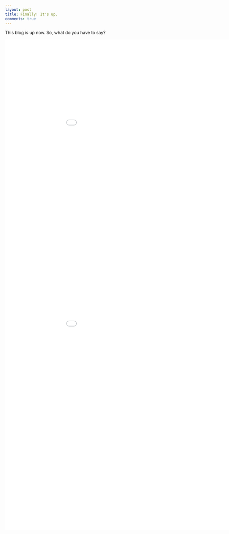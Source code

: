 ```yaml
---
layout: post
title: Finally! It's up.
comments: true
---
```

This blog is up now. So, what do you have to say?


<iframe src="/assets/lang.html"
    style="max-width = 100%;text-align:center;"
    sandbox="allow-same-origin allow-scripts"
    width= "1000"
    height="600"
    scrolling="no"
    seamless="seamless"
    frameborder="0">
</iframe>

<iframe src="/assets/taco.html"
    style="max-width = 100%;text-align:center;"
    sandbox="allow-same-origin allow-scripts"
    width= "1000"
    height="1000"
    scrolling="no"
    seamless="seamless"
    frameborder="0">
</iframe>



 
        

